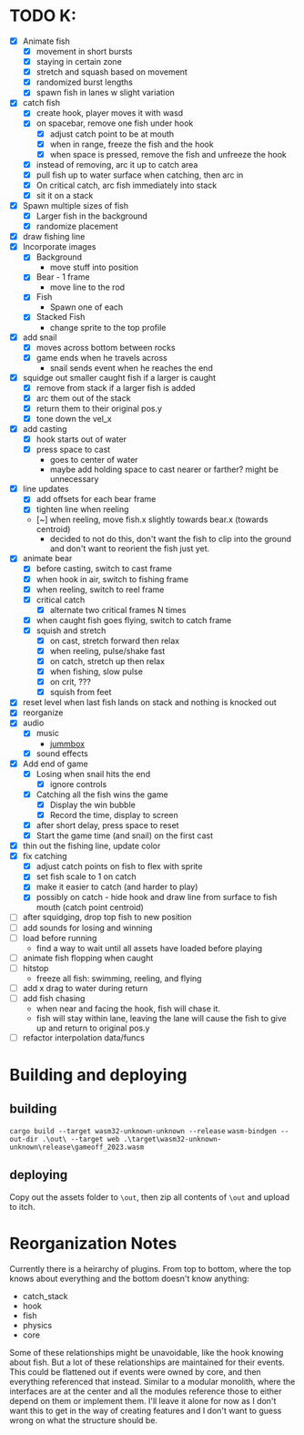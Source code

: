 # TODO K:
- [x] Animate fish
  - [x] movement in short bursts
  - [x] staying in certain zone
  - [x] stretch and squash based on movement
  - [x] randomized burst lengths
  - [x] spawn fish in lanes w slight variation
- [x] catch fish
  - [x] create hook, player moves it with wasd
  - [x] on spacebar, remove one fish under hook
    - [x] adjust catch point to be at mouth
    - [x] when in range, freeze the fish and the hook
    - [x] when space is pressed, remove the fish and unfreeze the hook
  - [x] instead of removing, arc it up to catch area
  - [x] pull fish up to water surface when catching, then arc in
  - [x] On critical catch, arc fish immediately into stack
  - [x] sit it on a stack
- [x] Spawn multiple sizes of fish
  - [x] Larger fish in the background
  - [x] randomize placement
- [x] draw fishing line
- [x] Incorporate images
  - [x] Background
    - move stuff into position
  - [x] Bear - 1 frame
    - move line to the rod
  - [x] Fish
    - Spawn one of each
  - [x] Stacked Fish
    - change sprite to the top profile
- [x] add snail
  - [x] moves across bottom between rocks
  - [x] game ends when he travels across
    - snail sends event when he reaches the end
- [x] squidge out smaller caught fish if a larger is caught
  - [x] remove from stack if a larger fish is added
  - [x] arc them out of the stack
  - [x] return them to their original pos.y
  - [x] tone down the vel_x
- [x] add casting
  - [x] hook starts out of water
  - [x] press space to cast
    - goes to center of water
    - maybe add holding space to cast nearer or farther? might be unnecessary
- [x] line updates
  - [x] add offsets for each bear frame
  - [x] tighten line when reeling
  - [~] when reeling, move fish.x slightly towards bear.x (towards centroid)
    - decided to not do this, don't want the fish to clip into the ground and don't want to reorient the fish just yet.
- [x] animate bear
  - [x] before casting, switch to cast frame
  - [x] when hook in air, switch to fishing frame
  - [x] when reeling, switch to reel frame
  - [x] critical catch
    - [x] alternate two critical frames N times
  - [x] when caught fish goes flying, switch to catch frame
  - [x] squish and stretch
    - [x] on cast, stretch forward then relax
    - [x] when reeling, pulse/shake fast
    - [x] on catch, stretch up then relax
    - [x] when fishing, slow pulse
    - [x] on crit, ???
    - [x] squish from feet
- [x] reset level when last fish lands on stack and nothing is knocked out
- [x] reorganize
- [x] audio
  - [x] music
    - [jummbox](https://jummbus.bitbucket.io)
  - [x] sound effects
- [x] Add end of game
  - [x] Losing when snail hits the end
    - [x] ignore controls
  - [x] Catching all the fish wins the game
    - [x] Display the win bubble
    - [x] Record the time, display to screen
  - [x] after short delay, press space to reset
  - [x] Start the game time (and snail) on the first cast
- [x] thin out the fishing line, update color
- [x] fix catching
  - [x] adjust catch points on fish to flex with sprite
  - [x] set fish scale to 1 on catch
  - [x] make it easier to catch (and harder to play)
  - [x] possibly on catch - hide hook and draw line from surface to fish mouth (catch point centroid)
- [ ] after squidging, drop top fish to new position
- [ ] add sounds for losing and winning
- [ ] load before running
  - find a way to wait until all assets have loaded before playing
- [ ] animate fish flopping when caught
- [ ] hitstop
  - freeze all fish: swimming, reeling, and flying
- [ ] add x drag to water during return
- [ ] add fish chasing
  - when near and facing the hook, fish will chase it. 
  - fish will stay within lane, leaving the lane will cause the fish to give up and return to original pos.y
- [ ] refactor interpolation data/funcs

# Building and deploying
## building
`cargo build --target wasm32-unknown-unknown --release`
`wasm-bindgen --out-dir .\out\ --target web .\target\wasm32-unknown-unknown\release\gameoff_2023.wasm`

## deploying
Copy out the assets folder to `\out`, then zip all contents of `\out` and upload to itch.

# Reorganization Notes
Currently there is a heirarchy of plugins. From top to bottom, where the top knows about everything and the bottom doesn't know anything:

- catch_stack
- hook
- fish
- physics
- core

Some of these relationships might be unavoidable, like the hook knowing about fish. But a lot of these relationships are maintained for their events. This could be flattened out if events were owned by core, and then everything referenced that instead. Similar to a modular monolith, where the interfaces are at the center and all the modules reference those to either depend on them or implement them. I'll leave it alone for now as I
don't want this to get in the way of creating features and I don't want to
guess wrong on what the structure should be.

